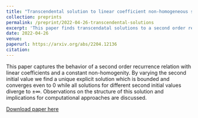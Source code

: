 ```yaml
---
title: "Transcendental solution to linear coefficient non-homogeneous second order recurrence relation with constant non-homogenity"
collection: preprints
permalink: /preprint/2022-04-26-transcendental-solutions
excerpt: 'This paper finds transcendatal solutions to a second order recurrence relation with linear coefficients and a constant non-homogenity.'
date: 2022-04-26
venue: 
paperurl: https://arxiv.org/abs/2204.12136
citation: 
---
```


This paper captures the behavior of a second order recurrence relation with linear coefficients and a constant non-homogenity. By varying the second initial value we find a unique explicit solution which is bounded and converges even to $0$ while all solutions for different second initial values diverge to $\pm\infty$. Observations on the structure of this solution and implications for computational approaches are discussed.

[Download paper here](https://arxiv.org/abs/2204.12136)


